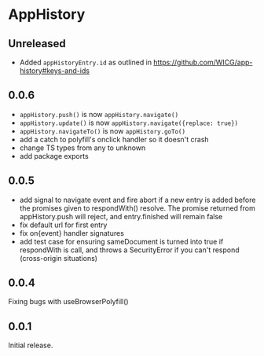 # AppHistory

## Unreleased

- Added `appHistoryEntry.id` as outlined in https://github.com/WICG/app-history#keys-and-ids

## 0.0.6

- `appHistory.push()` is now `appHistory.navigate()`
- `appHistory.update()` is now `appHistory.navigate({replace: true})`
- `appHistory.navigateTo()` is now `appHistory.goTo()`
- add a catch to polyfill's onclick handler so it doesn't crash
- change TS types from any to unknown
- add package exports

## 0.0.5

- add signal to navigate event and fire abort if a new entry is added before the promises given to respondWith() resolve. The promise returned from appHistory.push will reject, and entry.finished will remain false
- fix default url for first entry
- fix on{event} handler signatures
- add test case for ensuring sameDocument is turned into true if respondWith is call, and throws a SecurityError if you can't respond (cross-origin situations)

## 0.0.4

Fixing bugs with useBrowserPolyfill()

## 0.0.1

Initial release.
